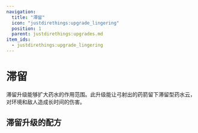 ```yaml
---
navigation:
  title: "滞留"
  icon: "justdirethings:upgrade_lingering"
  position: 1
  parent: justdirethings:upgrades.md
item_ids:
  - justdirethings:upgrade_lingering
---
```


# 滞留

滞留升级能够扩大药水的作用范围。此升级能让弓射出的药箭留下滞留型药水云，对环境和敌人造成长时间的伤害。

## 滞留升级的配方



<Recipe id="justdirethings:upgrade_lingering" />

